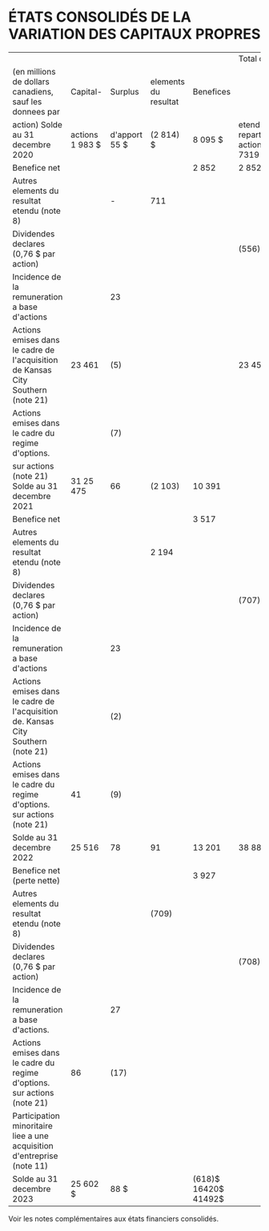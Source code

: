 # ÉTATS CONSOLIDÉS DE LA VARIATION DES CAPITAUX PROPRES

<table><tr><td colspan="5"></td><td colspan="5">Total des capitaux propres</td></tr><tr><td>(en millions de dollars canadiens, sauf les donnees par</td><td>Capital-</td><td>Surplus</td><td>elements du resultat</td><td>Benefices</td><td></td><td>attribuables aux</td><td>Participation</td><td>Total des capitaux</td></tr><tr><td>action) Solde au 31 decembre 2020</td><td>actions 1 983 $</td><td>d&#x27;apport 55 $</td><td>(2 814) $</td><td>8 095 $</td><td>etendu non repartis actionnaires 7319 $</td><td></td><td>minoritaire -$</td><td>propres 7 319 $</td></tr><tr><td>Benefice net</td><td></td><td></td><td></td><td>2 852</td><td>2 852</td><td></td><td></td><td>2 852</td></tr><tr><td>Autres elements du resultat etendu (note 8)</td><td></td><td>-</td><td>711</td><td></td><td></td><td>711</td><td></td><td>711</td></tr><tr><td>Dividendes declares (0,76 $ par action)</td><td></td><td></td><td></td><td></td><td>(556)</td><td>(556)</td><td></td><td>(556)</td></tr><tr><td>Incidence de la remuneration a base d&#x27;actions</td><td></td><td>23</td><td></td><td></td><td></td><td>23</td><td></td><td>23</td></tr><tr><td>Actions emises dans le cadre de I&#x27;acquisition de Kansas City Southern (note 21)</td><td>23 461</td><td>(5)</td><td></td><td></td><td>23 456</td><td></td><td></td><td>23 456</td></tr><tr><td>Actions emises dans le cadre du regime d&#x27;options.</td><td></td><td>(7)</td><td></td><td></td><td></td><td></td><td></td><td></td></tr><tr><td>sur actions (note 21) Solde au 31 decembre 2021</td><td>31 25 475</td><td>66</td><td>(2 103)</td><td>10 391</td><td></td><td>24 33 829</td><td></td><td>24 33 829</td></tr><tr><td> Benefice net</td><td></td><td></td><td></td><td>3 517</td><td></td><td>3 517</td><td></td><td>3 517</td></tr><tr><td>Autres elements du resultat etendu (note 8)</td><td></td><td></td><td>2 194</td><td></td><td></td><td>2 194</td><td></td><td>2 194</td></tr><tr><td>Dividendes declares (0,76 $ par action)</td><td></td><td></td><td></td><td></td><td>(707)</td><td>(707)</td><td></td><td>(707)</td></tr><tr><td>Incidence de la remuneration a base d&#x27;actions</td><td></td><td>23</td><td></td><td></td><td></td><td>23</td><td></td><td>23</td></tr><tr><td>Actions emises dans le cadre de I&#x27;acquisition de. Kansas City Southern (note 21)</td><td></td><td>(2)</td><td></td><td></td><td></td><td>(2)</td><td></td><td>(2)</td></tr><tr><td>Actions emises dans le cadre du regime d&#x27;options. sur actions (note 21)</td><td>41</td><td>(9)</td><td></td><td></td><td></td><td></td><td></td><td></td></tr><tr><td>Solde au 31 decembre 2022</td><td>25 516</td><td>78</td><td>91</td><td>13 201</td><td>38 886</td><td>32</td><td></td><td>32 38 886</td></tr><tr><td>Benefice net (perte nette)</td><td></td><td></td><td></td><td>3 927</td><td></td><td>3 927</td><td>(4)</td><td>3 923</td></tr><tr><td>Autres elements du resultat etendu (note 8)</td><td></td><td></td><td>(709)</td><td></td><td></td><td>(709)</td><td>(9)</td><td>(718)</td></tr><tr><td>Dividendes declares (0,76 $ par action)</td><td></td><td></td><td></td><td></td><td>(708)</td><td>(708)</td><td></td><td>(708)</td></tr><tr><td>Incidence de la remuneration a base d&#x27;actions.</td><td></td><td>27</td><td></td><td></td><td></td><td>27</td><td></td><td>27</td></tr><tr><td>Actions emises dans le cadre du regime d&#x27;options. sur actions (note 21)</td><td>86</td><td>(17)</td><td></td><td></td><td></td><td>69</td><td></td><td>69</td></tr><tr><td>Participation minoritaire liee a une acquisition d&#x27;entreprise (note 11)</td><td></td><td></td><td></td><td></td><td></td><td></td><td>932</td><td>932</td></tr><tr><td>Solde au 31 decembre 2023</td><td>25 602 $</td><td>88 $</td><td></td><td>(618)$ 16420$ 41492$</td><td></td><td></td><td></td><td>919 $ 42 411 $</td></tr></table>

Voir les notes complémentaires aux états financiers consolidés.
